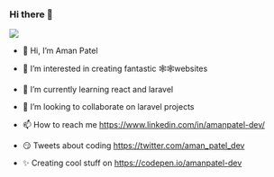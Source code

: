 ### Hi there 👋
![](https://github.com/amanpatel-dev/book_challengers/blob/main/peakpx.jpg?raw=true)




- 👋 Hi, I’m Aman Patel

- 👀 I’m interested in creating fantastic 🕸🕸websites

- 🌱 I’m currently learning react and laravel

- 💞️ I’m looking to collaborate on laravel projects

- 📫 How to reach me https://www.linkedin.com/in/amanpatel-dev/

- 😏 Tweets about coding https://twitter.com/aman_patel_dev

- ✨ Creating cool stuff on https://codepen.io/amanpatel-dev
